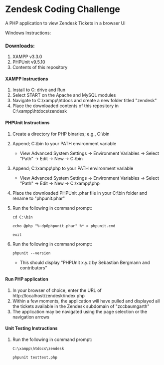 # Zendesk Coding Challenge #
A PHP application to view Zendesk Tickets in a browser UI

Windows Instructions:
### Downloads: ###
1. XAMPP v3.3.0
2. PHPUnit v9.5.10
3. Contents of this repository

#### XAMPP Instructions ####
1. Install to C: drive and Run
2. Select START on the Apache and MySQL modules
3. Navigate to C:\xampp\htdocs and create a new folder titled "zendesk"
4. Place the downloaded contents of this repository in C:\xampp\htdocs\zendesk

#### PHPUnit Instructions ####
1. Create a directory for PHP binaries; e.g., C:\bin
2. Append; C:\bin to your PATH environment variable 
   - View Advanced System Settings -> Environment Variables -> Select "Path" -> Edit -> New -> C:\bin
3. Append; C:\xampp\php to your PATH environment variable
   - View Advanced System Settings -> Environment Variables -> Select "Path" -> Edit -> New -> C:\xampp\php
4. Place the downloaded PHPUnit .phar file in your C:\bin folder and rename to "phpunit.phar"
5. Run the following in command prompt: 
   
   `cd C:\bin`
   
   `echo @php "%~dp0phpunit.phar" %* > phpunit.cmd`
   
   `exit`
6. Run the following in command prompt:
   
   `phpunit --version`
   - This should display "PHPUnit x.y.z by Sebastian Bergmann and contributors"

#### Run PHP application ####
1. In your browser of choice, enter the URL of http://localhost/zendesk/index.php
2. Within a few moments, the application will have pulled and displayed all the tickets available in the Zendesk subdomain of "zccbaumgarth"
3. The application may be navigated using the page selection or the navigation arrows

#### Unit Testing Instructions ####
1. Run the following in command prompt:

   `C:\xampp\htdocs\zendesk`
   
   `phpunit testtest.php`

